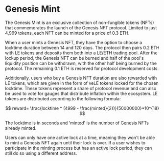 # Genesis Mint

The Genesis Mint is an exclusive collection of non-fungible tokens (NFTs) that commemorates the launch of the Genesis NFT protocol. Limited to just 4,999 tokens, each NFT can be minted for a price of 0.3 ETH.

When a user mints a Genesis NFT, they have the option to choose a locktime duration between 14 and 120 days. The protocol then pairs 0.2 ETH with LE tokens and deposits them both into a LE/ETH trading pool. After the lockup period, the Genesis NFT can be burned and half of the pool's liquidity position can be withdrawn, with the other half being burned by the protocol. The remaining 0.1 ETH is reserved for protocol development costs.

Additionally, users who buy a Genesis NFT duration are also rewarded with LE tokens, which are given in the form of veLE tokens locked for the chosen locktime. These tokens represent a share of protocol revenue and can also be used to vote for gauges that distribute inflation within the ecosystem. LE tokens are distributed according to the following formula:

$$
reward= \frac{locktime * (4999 - \frac{minted}{2})}{50000000}*10^{18}
$$

The locktime is in seconds and 'minted' is the number of Genesis NFTs already minted.

Users can only have one active lock at a time, meaning they won't be able to mint a Genesis NFT again until their lock is over. If a user wishes to participate in the minting process but has an active lock period, they can still do so using a different address.
